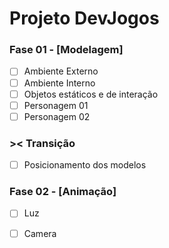 # Projeto DevJogos

  ### Fase 01 - [Modelagem]

  - [ ] Ambiente Externo
  - [ ] Ambiente Interno
  - [ ] Objetos estáticos e de interação
  - [ ] Personagem 01
  - [ ] Personagem 02

  ### >< Transição 
  - [ ] Posicionamento dos modelos

  ### Fase 02 - [Animação]
  - [ ] Luz
  - [ ] Camera
  
    
